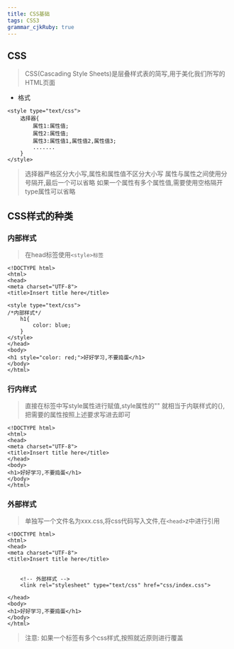 ```yaml
---
title: CSS基础
tags: CSS3
grammar_cjkRuby: true
---
```


## CSS
> CSS(Cascading Style Sheets)是层叠样式表的简写,用于美化我们所写的HTML页面

- 格式

``` stylus
<style type="text/css">
	选择器{
		属性1:属性值;
		属性2:属性值;
		属性3:属性值1,属性值2,属性值3;
		.......
	}
</style>
```

> 选择器严格区分大小写,属性和属性值不区分大小写
> 属性与属性之间使用分号隔开,最后一个可以省略
> 如果一个属性有多个属性值,需要使用空格隔开
> type属性可以省略

## CSS样式的种类

### 内部样式
> 在head标签使用`<style>标签`

``` stylus
<!DOCTYPE html>
<html>
<head>
<meta charset="UTF-8">
<title>Insert title here</title>

<style type="text/css">
/*内部样式*/
	h1{
		color: blue;
	}
</style>
</head>
<body>
<h1 style="color: red;">好好学习,不要捣蛋</h1>
</body>
</html>
```
### 行内样式

> 直接在标签中写style属性进行赋值,style属性的"" 就相当于内联样式的{},把需要的属性按照上述要求写进去即可

``` stylus
<!DOCTYPE html>
<html>
<head>
<meta charset="UTF-8">
<title>Insert title here</title>
</head>
<body>
<h1>好好学习,不要捣蛋</h1>
</body>
</html>
```
### 外部样式
> 单独写一个文件名为xxx.css,将css代码写入文件,在`<head>`z中进行引用

``` stylus
<!DOCTYPE html>
<html>
<head>
<meta charset="UTF-8">
<title>Insert title here</title>


	<!-- 外部样式 -->
	<link rel="stylesheet" type="text/css" href="css/index.css">

</head>
<body>
<h1>好好学习,不要捣蛋</h1>
</body>
</html>
```
> 注意: 如果一个标签有多个css样式,按照就近原则进行覆盖

